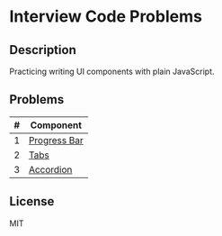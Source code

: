 # Interview Code Problems

## Description

Practicing writing UI components with plain JavaScript.

## Problems

| # | Component                                |
|---|------------------------------------------|
| 1 | [Progress Bar](/components/progress-bar) |
| 2 | [Tabs](/components/tabs)                 |
| 3 | [Accordion](/components/accordion)       |

## License

MIT
